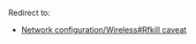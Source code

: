 Redirect to:

*   [Network configuration/Wireless#Rfkill caveat](/index.php/Network_configuration/Wireless#Rfkill_caveat "Network configuration/Wireless")